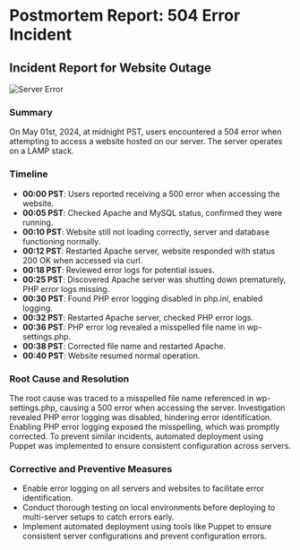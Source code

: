 # Postmortem Report: 504 Error Incident

## Incident Report for Website Outage

![Server Error](https://s3.amazonaws.com/intranet-projects-files/holbertonschool-sysadmin_devops/294/pQ9YzVY.gif)

### Summary

On May 01st, 2024, at midnight PST, users encountered a 504 error when attempting to access a website hosted on our server. The server operates on a LAMP stack.

### Timeline

- **00:00 PST**: Users reported receiving a 500 error when accessing the website.
- **00:05 PST**: Checked Apache and MySQL status, confirmed they were running.
- **00:10 PST**: Website still not loading correctly, server and database functioning normally.
- **00:12 PST**: Restarted Apache server, website responded with status 200 OK when accessed via curl.
- **00:18 PST**: Reviewed error logs for potential issues.
- **00:25 PST**: Discovered Apache server was shutting down prematurely, PHP error logs missing.
- **00:30 PST**: Found PHP error logging disabled in php.ini, enabled logging.
- **00:32 PST**: Restarted Apache server, checked PHP error logs.
- **00:36 PST**: PHP error log revealed a misspelled file name in wp-settings.php.
- **00:38 PST**: Corrected file name and restarted Apache.
- **00:40 PST**: Website resumed normal operation.

### Root Cause and Resolution

The root cause was traced to a misspelled file name referenced in wp-settings.php, causing a 500 error when accessing the server. Investigation revealed PHP error logging was disabled, hindering error identification. Enabling PHP error logging exposed the misspelling, which was promptly corrected. To prevent similar incidents, automated deployment using Puppet was implemented to ensure consistent configuration across servers.

### Corrective and Preventive Measures

- Enable error logging on all servers and websites to facilitate error identification.
- Conduct thorough testing on local environments before deploying to multi-server setups to catch errors early.
- Implement automated deployment using tools like Puppet to ensure consistent server configurations and prevent configuration errors.
